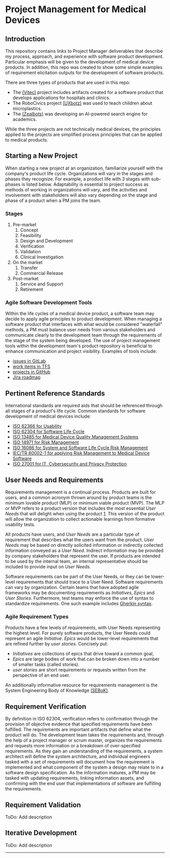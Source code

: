 # Project Management for Medical Devices

## Introduction

This repository contains links to Project Manager deliverables that describe my process, approach, and experience with software product development. Particular emphasis will be given to the development of medical device products. In addition, this repo was created to show some simple examples of requirement elicitation outputs for the development of software products.

There are three types of products that are used in this repo: 
- The [(Vitec)](./vitec) project includes artifacts created for a software product that develops applications for hospitals and clinics. 
- The RoboCivics project [(UXbotz)](./uxbotz) was used to teach children about microplastics. 
- The  [(Zealbots)](./zealbots) was developing an AI-powered search engine for academics.

While the three projects are not technically medical devices, the principles applied to the projects are simplified process principles that can be applied to medical products.

## Starting a New Project

When starting a new project at an organization, familiarize yourself with the company's product life cycle. Organizations will vary in the stages and phases they recognize. For example, a product life with 3 stages with sub-phases is listed below. Adaptability is essential to project success as methods of working in organizations will vary, and the activities and involvement with stakeholders will also vary depending on the stage and phase of a product when a PM joins the team.

### Stages

1. Pre-market
    1. Concept
    1. Feasibility
    1. Design and Development
    1. Verification
    1. Validation
    1. Clinical Investigation
1. On the market
    1. Transfer
    1. Commercial Release
1. Post-market
    1. Service and Support
    1. Retirement

### Agile Software Development Tools

Within the life cycles of a medical device product, a software team may decide to apply agile principles to product development. When managing a software product that interfaces with what would be considered "waterfall" methods, a PM must balance user needs from various stakeholders and communicate clearly to the development team through the requirements of the stage of the system being developed. The use of project management tools within the development team's product repository is beneficial to enhance communication and project visibility. Examples of tools include:
- [issues in GitLab](https://docs.gitlab.com/ee/user/project/issues/)
- [work items in TFS](https://docs.microsoft.com/en-us/azure/devops/cross-service/manage-requirements?view=azure-devops&tabs=agile-process)
- [projects in GitHub](https://docs.github.com/en/issues/planning-and-tracking-with-projects/learning-about-projects/about-projects)
- [Jira roadmap](https://www.atlassian.com/software/jira/features/roadmaps)


## Pertinent Reference Standards

International standards are required aids that should be referenced through all stages of a product's life cycle. Common standards for software development of medical devices include:

- [ISO 62366 for Usability](https://www.iso.org/obp/ui/#iso:std:iec:62366:-1:ed-1:v1:en)
- [ISO 62304 for Software Life Cycle](https://www.iso.org/obp/ui/#iso:std:iec:62304:ed-1:v1:en)
- [ISO 13485 for Medical Device Quality Management Systems](https://www.iso.org/obp/ui/#iso:std:iso:13485:ed-3:v1:en)
- [ISO 14971 for Risk Management](https://www.iso.org/obp/ui/#iso:std:iso:13485:ed-3:v1:en)
- [ISO 16086 for System and Software Life Cycle Risk Management](https://www.iso.org/obp/ui/#iso:std:iso-iec-ieee:16085:ed-1:v1:en)
- [IEC/TR 80002-1 for applying Risk Management to Medical Device Software](https://www.iso.org/obp/ui/#iso:std:iec:tr:80002:-1:ed-1:v1:en)
- [ISO 27001 for IT, Cybersecurity and Privacy Protection](https://www.iso.org/obp/ui/#iso:std:iso-iec:27013:ed-3:v1:en)

## User Needs and Requirements

Requirements management is a continual process. Products are built for users, and a common acronym thrown around by product teams is the minimum lovable product (MLP) or minimum viable product (MVP). The MLP or MVP refers to a product version that includes the most essential *User Needs* that will delight when using the product [1](prodcuct-school). This version of the product will allow the organization to collect actionable learnings from formative usability tests.

All products have users, and *User Needs* are a particular type of requirement that describes what the users want from the product. *User Needs* may be based on directly solicited information or indirectly collected information conveyed as a *User Need*. Indirect information may be provided by company stakeholders that represent the user. If products are intended to be used by the internal team, an internal representative should be included to provide input on *User Needs.*  

Software requirements can be part of the User Needs, or they can be lower-level requirements that should trace to a User Need. Software requirements can vary by organization. Certain teams that have adopted agile frameworks may be documenting requirements as *Initiatives*, *Epics* and *User Stories*. Furthermore, test teams may enforce the use of syntax to standardize requirements. One such example includes [Gherkin syntax](https://cucumber.io/docs/gherkin/reference/).

### Agile Requirement Types

Products have a few levels of requirements, with User Needs representing the highest level. For purely software products, the User Needs could represent an agile *Initiative*. *Epics* would be lower-level requirements that are refined further by *user stories*. Concisely put:

- *Initiatives* are collections of epics that drive toward a common goal,
- *Epics* are large bodies of work that can be broken down into a number of smaller tasks (called stories).
- *user stories* are short requirements or requests written from the perspective of an end user.

An additionally informative resource for requirements management is the System Engineering Body of Knowledge [(SEBoK)](https://www.sebokwiki.org/wiki/Stakeholder_Requirements_Definition).

## Requirement Verification
    
By definition in ISO 62304, verification refers to confirmation through the provision of objective evidence that specified requirements have been fulfilled. The requirements are important artifacts that define what the product will do. The development team takes the requirements and, through the help of a project manager or scrum master, organizes the requirements and requests more information or a breakdown of over-specified requirements. As they gain an understanding of the requirements, a system architect will define the system architecture, and individual engineers tasked with a set of requirements will document how the requirement is implemented and what component of the system a design may relate to in a software design specification. As the information matures, a PM may be tasked with updating requirements, linking information assets, and confirming with the end user that implementations of software are fulfilling the requirements.

## Requirement Validation

ToDo: Add description

## Iterative Development
ToDo: Add description

---
[^prodcuct-school]: https://productschool.com/blog/product-management-2/minimum-lovable-product/ "product school"

